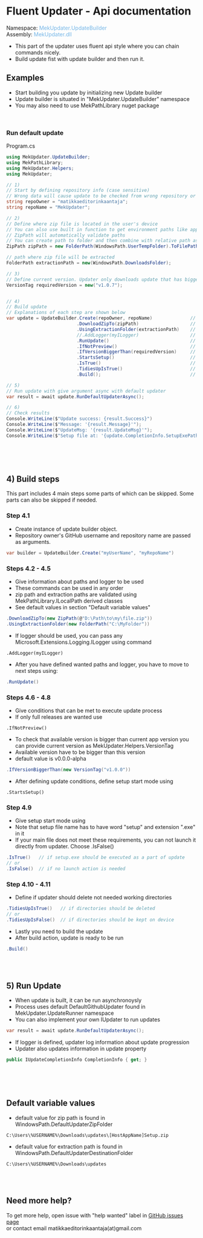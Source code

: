 # Fluent Updater - Api documentation

Namespace: <span style="color:#75B6E7"> MekUpdater.UpdateBuilder</span>  
Assembly: <span style="color:#75B6E7"> MekUpdater.dll</span>

- This part of the updater uses fluent api style where you can chain commands nicely.
- Build update fist with update builder and then run it.

## Examples

- Start building you update by initializing new Update builder
- Update builder is situated in "MekUpdater.UpdateBuilder" namespace
- You may also need to use MekPathLibrary nuget package

<br/>

### Run default update

Program.cs

```csharp
using MekUpdater.UpdateBuilder;
using MekPathLibrary;
using MekUpdater.Helpers;
using MekUpdater;

// 1)
// Start by defining repository info (case sensitive)
// Wrong data will cause update to be checked from wrong repository or fail
string repoOwner = "matikkaeditorinkaantaja";
string repoName = "MekUpdater";

// 2)
// Define where zip file is located in the user's device
// You can also use built in function to get environment paths like appdata
// ZipPath will automatically validate paths
// You can create path to folder and then combine with relative path as shown beneath
ZipPath zipPath = new FolderPath(WindowsPath.UserTempFolder).ToFilePath<ZipPath>(@"MekUpdater\MekUpdater.zip");

// path where zip file will be extracted
FolderPath extractionPath = new(WindowsPath.DownloadsFolder);

// 3)
// Define current version. Updater only downloads update that has bigger version than this
VersionTag requiredVersion = new("v1.0.7");


// 4)
// Build update
// Explanations of each step are shown below
var update = UpdateBuilder.Create(repoOwner, repoName)              // 4.1
                          .DownloadZipTo(zipPath)                   // 4.2
                          .UsingExtractionFolder(extractionPath)    // 4.3
                          //.AddLogger(myILogger)                   // 4.4
                          .RunUpdate()                              // 4.5
                          .IfNotPreview()                           // 4.6
                          .IfVersionBiggerThan(requiredVersion)     // 4.7
                          .StartsSetup()                            // 4.8
                          .IsTrue()                                 // 4.9
                          .TidiesUpIsTrue()                         // 4.10
                          .Build();                                 // 4.11

// 5)
// Run update with give argument async with default updater
var result = await update.RunDefaultUpdaterAsync();

// 6)
// Check results
Console.WriteLine($"Update success: {result.Success}")
Console.WriteLine($"Message: '{result.Message}'");
Console.WriteLine($"UpdateMsg: '{result.UpdateMsg}'");
Console.WriteLine($"Setup file at: '{update.CompletionInfo.SetupExePath}'");
```

<br/>
<br/>
<br/>

## 4) Build steps

This part includes 4 main steps some parts of which can be skipped. Some parts can also be skipped if needed.

### Step 4.1

- Create instance of update builder object.
- Repository owner's GitHub username and repository name are passed as arguments.

```csharp
var builder = UpdateBuilder.Create("myUserName", "myRepoName")
```

### Steps 4.2 - 4.5

- Give information about paths and logger to be used
- These commands can be used in any order
- zip path and extraction paths are validated using MekPathLibrary.ILocalPath derived classes
- See default values in section "Default variable values"

```csharp
.DownloadZipTo(new ZipPath(@"D:\Path\to\my\file.zip"))
.UsingExtractionFolder(new FolderPath("C:\MyFolder"))
```

- If logger should be used, you can pass any Microsoft.Extensions.Logging.ILogger using command

```
.AddLogger(myILogger)
```

- After you have defined wanted paths and logger, you have to move to next steps using:

```csharp
.RunUpdate()
```

### Steps 4.6 - 4.8

- Give conditions that can be met to execute update process
- If only full releases are wanted use

```
.IfNotPreview()
```

- To check that available version is bigger than current app version you can provide current version as MekUpdater.Helpers.VersionTag
- Available version have to be bigger than this version
- default value is v0.0.0-alpha

```csharp
.IfVersionBiggerThan(new VersionTag("v1.0.0"))
```

- After defining update conditions, define setup start mode using

```
.StartsSetup()
```

### Step 4.9

- Give setup start mode using
- Note that setup file name has to have word "setup" and extension ".exe" in it
- If your main file does not meet these requirements, you can not launch it directly from updater. Choose .IsFalse()

```csharp
.IsTrue()   // if setup.exe should be executed as a part of update
// or
.IsFalse()  // if no launch action is needed
```

### Step 4.10 - 4.11

- Define if updater should delete not needed working directories

```csharp
.TidiesUpIsTrue()   // if directories should be deleted
// or
.TidiesUpIsFalse()  // if directories should be kept on device
```

- Lastly you need to build the update
- After build action, update is ready to be run

```csharp
.Build()
```

<br/>
<br/>

## 5) Run Update

- When update is built, it can be run asynchronoysly
- Process uses default DefaultGithubUpdater found in MekUpdater.UpdateRunner namespace
- You can also implement your own IUpdater to run updates

```csharp
var result = await update.RunDefaultUpdaterAsync();
```

- If logger is defined, updater log information about update progression
- Updater also updates information in update property

```csharp
public IUpdateCompletionInfo CompletionInfo { get; }
```

<br/>
<br/>
<br/>

## Default variable values

- default value for zip path is found in WindowsPath.DefaultUpdaterZipFolder

```
C:\Users\%USERNAME%\Downloads\updates\[HostAppName]Setup.zip
```

- default value for extraction path is found in WindowsPath.DefaultUpdaterDestinationFolder

```
C:\Users\%USERNAME%\Downloads\updates
```

<br/>
<br/>

## Need more help?

To get more help, open issue with "help wanted" label in [GitHub issues page](https://github.com/matikkaeditorinkaantaja/MekUpdater/issues/)  
or contact email matikkaeditorinkaantaja(at)gmail.com
